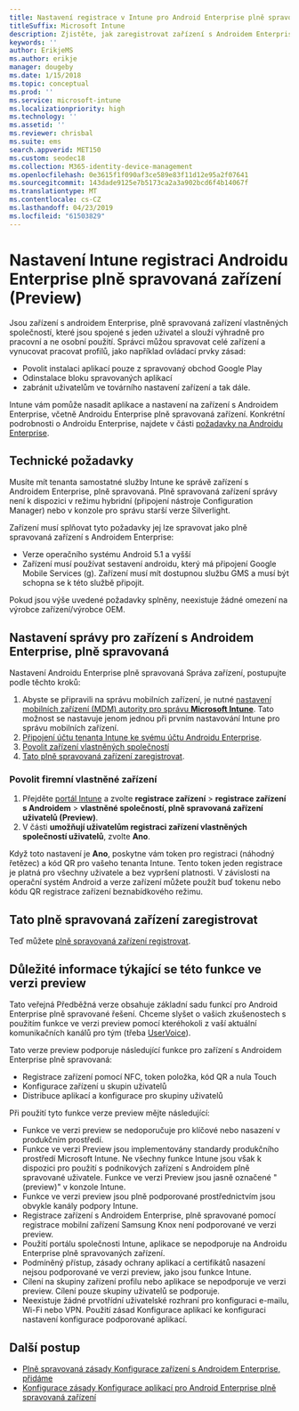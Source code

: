 ```yaml
---
title: Nastavení registrace v Intune pro Android Enterprise plně spravovaná zařízení
titleSuffix: Microsoft Intune
description: Zjistěte, jak zaregistrovat zařízení s Androidem Enterprise, plně spravovaná v Intune.
keywords: ''
author: ErikjeMS
ms.author: erikje
manager: dougeby
ms.date: 1/15/2018
ms.topic: conceptual
ms.prod: ''
ms.service: microsoft-intune
ms.localizationpriority: high
ms.technology: ''
ms.assetid: ''
ms.reviewer: chrisbal
ms.suite: ems
search.appverid: MET150
ms.custom: seodec18
ms.collection: M365-identity-device-management
ms.openlocfilehash: 0e3615f1f090af3ce589e83f11d12e95a2f07641
ms.sourcegitcommit: 143dade9125e7b5173ca2a3a902bcd6f4b14067f
ms.translationtype: MT
ms.contentlocale: cs-CZ
ms.lasthandoff: 04/23/2019
ms.locfileid: "61503829"
---
```

# <a name="set-up-intune-enrollment-of-android-enterprise-fully-managed-devices-preview"></a>Nastavení Intune registraci Androidu Enterprise plně spravovaná zařízení (Preview)

Jsou zařízení s androidem Enterprise, plně spravovaná zařízení vlastněných společností, které jsou spojené s jeden uživatel a slouží výhradně pro pracovní a ne osobní použití. Správci můžou spravovat celé zařízení a vynucovat pracovat profilů, jako například ovládací prvky zásad:
- Povolit instalaci aplikací pouze z spravovaný obchod Google Play
- Odinstalace bloku spravovaných aplikací
- zabránit uživatelům ve továrního nastavení zařízení a tak dále.

Intune vám pomůže nasadit aplikace a nastavení na zařízení s Androidem Enterprise, včetně Androidu Enterprise plně spravovaná zařízení. Konkrétní podrobnosti o Androidu Enterprise, najdete v části [požadavky na Androidu Enterprise](https://support.google.com/work/android/answer/6174145?hl=en&ref_topic=6151012).

## <a name="technical-requirements"></a>Technické požadavky

Musíte mít tenanta samostatné služby Intune ke správě zařízení s Androidem Enterprise, plně spravovaná. Plně spravovaná zařízení správy není k dispozici v režimu hybridní (připojení nástroje Configuration Manager) nebo v konzole pro správu starší verze Silverlight.

Zařízení musí splňovat tyto požadavky jej lze spravovat jako plně spravovaná zařízení s Androidem Enterprise:

- Verze operačního systému Android 5.1 a vyšší
- Zařízení musí používat sestavení androidu, který má připojení Google Mobile Services (g). Zařízení musí mít dostupnou službu GMS a musí být schopna se k této službě připojit.

Pokud jsou výše uvedené požadavky splněny, neexistuje žádné omezení na výrobce zařízení/výrobce OEM.

## <a name="set-up-android-enterprise-fully-managed-device-management"></a>Nastavení správy pro zařízení s Androidem Enterprise, plně spravovaná

Nastavení Androidu Enterprise plně spravovaná Správa zařízení, postupujte podle těchto kroků:

1. Abyste se připravili na správu mobilních zařízení, je nutné [nastavení mobilních zařízení (MDM) autority pro správu **Microsoft Intune**](mdm-authority-set.md). Tato možnost se nastavuje jenom jednou při prvním nastavování Intune pro správu mobilních zařízení.
2. [Připojení účtu tenanta Intune ke svému účtu Androidu Enterprise](connect-intune-android-enterprise.md).
3. [Povolit zařízení vlastněných společností](#enable-corporate-owned-user-devices)
4. [Tato plně spravovaná zařízení zaregistrovat](#enroll-the-fully-managed-devices).

### <a name="enable-corporate-owned-user-devices"></a>Povolit firemní vlastněné zařízení

1. Přejděte [portál Intune](https://portal.azure.com) a zvolte **registrace zařízení** > **registrace zařízení s Androidem** > **vlastněné společností, plně spravovaná zařízení uživatelů (Preview)**.
2. V části **umožňují uživatelům registraci zařízení vlastněných společností uživatelů**, zvolte **Ano**.

Když toto nastavení je **Ano**, poskytne vám token pro registraci (náhodný řetězec) a kód QR pro vašeho tenanta Intune. Tento token jeden registrace je platná pro všechny uživatele a bez vypršení platnosti. V závislosti na operační systém Android a verze zařízení můžete použít buď tokenu nebo kódu QR registrace zařízení beznabídkového režimu.

## <a name="enroll-the-fully-managed-devices"></a>Tato plně spravovaná zařízení zaregistrovat
Teď můžete [plně spravovaná zařízení registrovat](android-dedicated-devices-fully-managed-enroll.md).

## <a name="considerations-for-this-preview-feature"></a>Důležité informace týkající se této funkce ve verzi preview
Tato veřejná Předběžná verze obsahuje základní sadu funkcí pro Android Enterprise plně spravované řešení. Chceme slyšet o vašich zkušenostech s použitím funkce ve verzi preview pomocí kteréhokoli z vaší aktuální komunikačních kanálů pro tým (třeba [UserVoice](https://microsoftintune.uservoice.com/forums/291681-ideas?category_id=210853)).

Tato verze preview podporuje následující funkce pro zařízení s Androidem Enterprise plně spravovaná:
- Registrace zařízení pomocí NFC, token položka, kód QR a nula Touch
- Konfigurace zařízení u skupin uživatelů
- Distribuce aplikací a konfigurace pro skupiny uživatelů


Při použití tyto funkce verze preview mějte následující:
- Funkce ve verzi preview se nedoporučuje pro klíčové nebo nasazení v produkčním prostředí. 
- Funkce ve verzi Preview jsou implementovány standardy produkčního prostředí Microsoft Intune. Ne všechny funkce Intune jsou však k dispozici pro použití s podnikových zařízení s Androidem plně spravované uživatele. Funkce ve verzi Preview jsou jasně označené "(preview)" v konzole Intune. 
- Funkce ve verzi preview jsou plně podporované prostřednictvím jsou obvykle kanály podpory Intune.
- Registrace zařízení s Androidem Enterprise, plně spravované pomocí registrace mobilní zařízení Samsung Knox není podporované ve verzi preview. 
- Použití portálu společnosti Intune, aplikace se nepodporuje na Androidu Enterprise plně spravovaných zařízení. 
- Podmíněný přístup, zásady ochrany aplikací a certifikátů nasazení nejsou podporované ve verzi preview, jako jsou funkce Intune. 
- Cílení na skupiny zařízení profilu nebo aplikace se nepodporuje ve verzi preview. Cílení pouze skupiny uživatelů se podporuje. 
- Neexistuje žádné prvotřídní uživatelské rozhraní pro konfiguraci e-mailu, Wi-Fi nebo VPN. Použití zásad Konfigurace aplikací ke konfiguraci nastavení konfigurace podporované aplikací.

## <a name="next-steps"></a>Další postup
- [Plně spravovaná zásady Konfigurace zařízení s Androidem Enterprise, přidáme](device-restrictions-android-for-work.md#device-owner-only)
- [Konfigurace zásady Konfigurace aplikací pro Android Enterprise plně spravovaná zařízení](app-configuration-policies-use-android.md)

